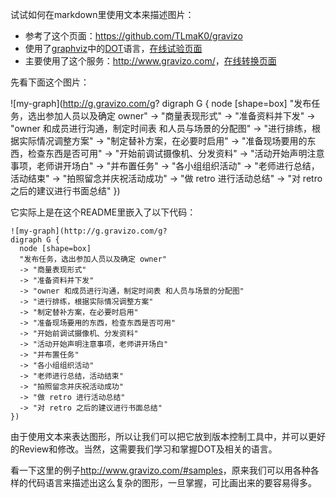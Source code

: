 试试如何在markdown里使用文本来描述图片：

- 参考了这个页面：<https://github.com/TLmaK0/gravizo>
- 使用了[graphviz](http://www.graphviz.org/)中的[DOT](http://www.graphviz.org/content/dot-language)语言，[在线试验页面](https://mdaines.github.io/viz.js/)
- 主要使用了这个服务：<http://www.gravizo.com/>，[在线转换页面](http://www.gravizo.com/#converter)

先看下面这个图片：

![my-graph](http://g.gravizo.com/g?
digraph G {
  node [shape=box]
  "发布任务，选出参加人员以及确定 owner"
  -> "商量表现形式"
  -> "准备资料并下发"
  -> "owner 和成员进行沟通，制定时间表 和人员与场景的分配图"
  -> "进行排练，根据实际情况调整方案"
  -> "制定替补方案，在必要时启用"
  -> "准备现场要用的东西，检查东西是否可用"
  -> "开始前调试摄像机、分发资料"
  -> "活动开始声明注意事项，老师讲开场白"
  -> "并布置任务"
  -> "各小组组织活动"
  -> "老师进行总结，活动结束"
  -> "拍照留念并庆祝活动成功"
  -> "做 retro 进行活动总结"
  -> "对 retro 之后的建议进行书面总结"
})

它实际上是在这个README里嵌入了以下代码：

```
![my-graph](http://g.gravizo.com/g?
digraph G {
  node [shape=box]
  "发布任务，选出参加人员以及确定 owner"
  -> "商量表现形式"
  -> "准备资料并下发"
  -> "owner 和成员进行沟通，制定时间表 和人员与场景的分配图"
  -> "进行排练，根据实际情况调整方案"
  -> "制定替补方案，在必要时启用"
  -> "准备现场要用的东西，检查东西是否可用"
  -> "开始前调试摄像机、分发资料"
  -> "活动开始声明注意事项，老师讲开场白"
  -> "并布置任务"
  -> "各小组组织活动"
  -> "老师进行总结，活动结束"
  -> "拍照留念并庆祝活动成功"
  -> "做 retro 进行活动总结"
  -> "对 retro 之后的建议进行书面总结"
})
```

由于使用文本来表达图形，所以让我们可以把它放到版本控制工具中，并可以更好的Review和修改。当然，这需要我们学习和掌握DOT及相关的语言。

看一下这里的例子<http://www.gravizo.com/#samples>，原来我们可以用各种各样的代码语言来描述出这么复杂的图形，一旦掌握，可比画出来的要容易得多。

